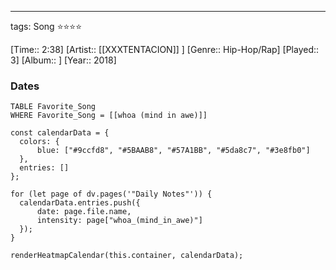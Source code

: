 ---
tags: Song ⭐⭐⭐⭐ 

[Time:: 2:38]
[Artist:: [[XXXTENTACION]] ]
[Genre:: Hip-Hop/Rap]
[Played:: 3]
[Album:: ]
[Year:: 2018]
### Dates
````dataview
TABLE Favorite_Song
WHERE Favorite_Song = [[whoa (mind in awe)]]
````
  ```dataviewjs
const calendarData = { 
	colors: { 
		blue: ["#9ccfd8", "#5BAAB8", "#57A1BB", "#5da8c7", "#3e8fb0"] 
	}, 
	entries: [] 
}; 

for (let page of dv.pages('"Daily Notes"')) { 
	calendarData.entries.push({ 
		date: page.file.name, 
		intensity: page["whoa_(mind_in_awe)"]
	}); 
} 

renderHeatmapCalendar(this.container, calendarData);
```
